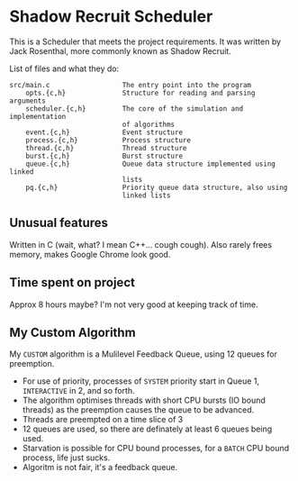 # Shadow Recruit Scheduler

This is a Scheduler that meets the project requirements. It was written by Jack
Rosenthal, more commonly known as Shadow Recruit.

List of files and what they do:

    src/main.c                  The entry point into the program
        opts.{c,h}              Structure for reading and parsing arguments
        scheduler.{c,h}         The core of the simulation and implementation
                                of algorithms
        event.{c,h}             Event structure
        process.{c,h}           Process structure
        thread.{c,h}            Thread structure
        burst.{c,h}             Burst structure
        queue.{c,h}             Queue data structure implemented using linked
                                lists
        pq.{c,h}                Priority queue data structure, also using
                                linked lists

## Unusual features

Written in C (wait, what? I mean C++... cough cough). Also rarely frees memory,
makes Google Chrome look good.

## Time spent on project

Approx 8 hours maybe? I'm not very good at keeping track of time.

## My Custom Algorithm

My `CUSTOM` algorithm is a Mulilevel Feedback Queue, using 12 queues for
preemption.

 * For use of priority, processes of `SYSTEM` priority start in Queue 1,
   `INTERACTIVE` in 2, and so forth.
 * The algorithm optimises threads with short CPU bursts (IO bound threads) as
   the preemption causes the queue to be advanced.
 * Threads are preempted on a time slice of 3
 * 12 queues are used, so there are definately at least 6 queues being used.
 * Starvation is possible for CPU bound processes, for a `BATCH` CPU bound
   process, life just sucks.
 * Algoritm is not fair, it's a feedback queue.

